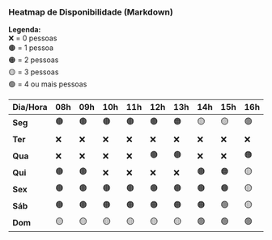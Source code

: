### Heatmap de Disponibilidade (Markdown)

**Legenda:**  
❌ = 0 pessoas  
🟤 = 1 pessoa  
🟠 = 2 pessoas  
🟡 = 3 pessoas  
🟢 = 4 ou mais pessoas  

| Dia/Hora | 08h | 09h | 10h | 11h | 12h | 13h | 14h | 15h | 16h | 17h | 18h | 19h | 20h | 21h |
|----------|-----|-----|-----|-----|-----|-----|-----|-----|-----|-----|-----|-----|-----|-----|
| **Seg**  | 🟤 | 🟤 | 🟤 | 🟤 | 🟤 | 🟠 | 🟡 | 🟡 | 🟢 | 🟢 | 🟠 | 🟡 | 🟢 | 🟡 |
| **Ter**  | ❌ | ❌ | ❌ | ❌ | ❌ | ❌ | ❌ | ❌ | ❌ | 🟤 | 🟠 | 🟤 | ❌ | 🟤 |
| **Qua**  | ❌ | ❌ | ❌ | ❌ | 🟤 | 🟤 | ❌ | ❌ | 🟠 | 🟠 | 🟠 | 🟡 | 🟢 | 🟡 |
| **Qui**  | 🟤 | 🟤 | ❌ | ❌ | ❌ | ❌ | 🟤 | 🟠 | 🟡 | 🟡 | 🟠 | 🟠 | 🟠 | 🟤 |
| **Sex**  | 🟤 | 🟤 | 🟤 | 🟤 | 🟤 | 🟤 | 🟤 | 🟤 | 🟡 | 🟡 | 🟡 | 🟢 | 🟡 | 🟠 |
| **Sáb**  | 🟤 | 🟤 | 🟠 | 🟠 | 🟠 | 🟠 | 🟠 | 🟢 | 🟡 | 🟡 | 🟠 | 🟢 | 🟢 | 🟡 |
| **Dom**  | 🟡 | 🟡 | 🟡 | 🟡 | 🟡 | 🟡 | 🟢 | 🟢 | 🟢 | 🟢 | 🟢 | 🟢 | 🟡 | 🟡 |
